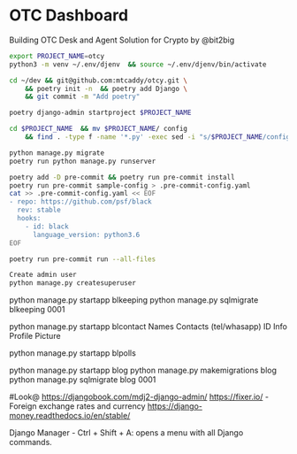 # OTC Dashboard
Building OTC Desk and Agent Solution for Crypto by @bit2big

```bash
export PROJECT_NAME=otcy
python3 -m venv ~/.env/djenv  && source ~/.env/djenv/bin/activate
```
```bash
cd ~/dev && git@github.com:mtcaddy/otcy.git \
	&& poetry init -n  && poetry add Django \
	&& git commit -m "Add poetry"

```

```bash
poetry django-admin startproject $PROJECT_NAME
```
```bash
cd $PROJECT_NAME  && mv $PROJECT_NAME/ config
	&& find . -type f -name '*.py' -exec sed -i "s/$PROJECT_NAME/config/g" '{}' \;
```
```bash
python manage.py migrate
poetry run python manage.py runserver
```

```bash
poetry add -D pre-commit && poetry run pre-commit install
poetry run pre-commit sample-config > .pre-commit-config.yaml
cat >> .pre-commit-config.yaml << EOF
- repo: https://github.com/psf/black
  rev: stable
  hooks:
    - id: black
      language_version: python3.6
EOF
```

```bash
poetry run pre-commit run --all-files
```

```bash
Create admin user
python manage.py createsuperuser
```

python manage.py startapp blkeeping
	python manage.py sqlmigrate blkeeping 0001

python manage.py startapp blcontact
	Names
	Contacts (tel/whasapp)
	ID Info
	Profile Picture

 python manage.py startapp blpolls

 python manage.py startapp blog
 	python manage.py makemigrations blog
 	python manage.py sqlmigrate blog 0001

#Look@
https://djangobook.com/mdj2-django-admin/
https://fixer.io/ - Foreign exchange rates and currency
https://django-money.readthedocs.io/en/stable/

Django Manager - Ctrl + Shift + A: opens a menu with all Django commands.
